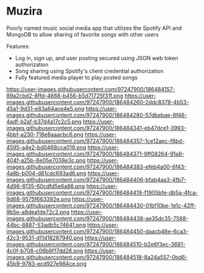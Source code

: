 # Muzira
Poorly named music social media app that utilizes the Spotify API and MongoDB to allow sharing of favorite songs with other users

Features:
 - Log in, sign up, and user posting secured using JSON web token authorization
 - Song sharing using Spotify's client credential authorization
 - Fully featured media player to play posted songs


https://user-images.githubusercontent.com/97247900/186484157-89a2cbd2-8ffd-4668-b456-b5d71725f31f.png 
https://user-images.githubusercontent.com/97247900/186484260-2ddc8378-4b53-45a1-9d31-e83a64ace4e5.png 
https://user-images.githubusercontent.com/97247900/186484280-57dbebae-8f46-4adf-b2af-b37d4a17c2c5.png 
https://user-images.githubusercontent.com/97247900/186484341-eb47dce1-3993-4bbf-a230-718e8aaacbc6.png 
https://user-images.githubusercontent.com/97247900/186484357-1ce12aec-f8bd-4595-a4e2-bd0468cca019.png 
https://user-images.githubusercontent.com/97247900/186484371-9ff08264-91a6-404f-a25b-8e05e7038e3c.png 
https://user-images.githubusercontent.com/97247900/186484383-efeb4a00-6f43-4a8b-b004-d81cdc693ad6.png 
https://user-images.githubusercontent.com/97247900/186484406-bfab4aa3-4fb7-4d96-8135-60cdfd5e6a86.png 
https://user-images.githubusercontent.com/97247900/186484419-f1905bfe-db5a-4fca-9d68-9575f663392e.png 
https://user-images.githubusercontent.com/97247900/186484430-01bf10be-1e1c-42ff-9b5e-a8dea1de72c2.png 
https://user-images.githubusercontent.com/97247900/186484438-ae35dc35-7588-44bc-8887-53adb5c74641.png
https://user-images.githubusercontent.com/97247900/186484450-daacb46e-6ca3-42c3-9531-d11d18287940.png
https://user-images.githubusercontent.com/97247900/186484510-b2e6f3ec-3681-4c0f-b708-c06b6f17dd26.png
https://user-images.githubusercontent.com/97247900/186484518-8a24a557-0bd6-45b9-9783-ecd927e984ce.png



